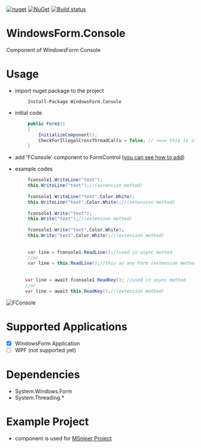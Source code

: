 [![nuget](https://img.shields.io/badge/Nuget-WindowsForm.Console-brightgreen.svg?maxAge=259200)](https://www.nuget.org/packages/WindowsForm.Console)
[![NuGet](https://img.shields.io/nuget/v/WindowsForm.Console.svg)](https://www.nuget.org/packages/WindowsForm.Console)
[![Build status](https://ci.appveyor.com/api/projects/status/enn19h5tkvhy2w95?svg=true)](https://ci.appveyor.com/project/msx752/windowsform-console)

# WindowsForm.Console
Component of WindowsForm Console

# Usage
- import nuget package to the project

```
        Install-Package WindowsForm.Console
```
- initial code
```c#
        public Form1()
        {
            InitializeComponent();
            CheckForIllegalCrossThreadCalls = false; // <=== this is important for async access to thread
        }
```
- add 'FConsole' component to FormControl ([you can see how to add](https://stackoverflow.com/questions/2101171/how-to-add-user-control-in-the-toolbox-for-c-net-for-winforms-by-importing-the))

- example codes
```c#
        fconsole1.WriteLine("text");
        this.WriteLine("text");//(extension method)
        
        fconsole1.WriteLine("text",Color.White);
        this.WriteLine("text",Color.White);//(extension method)
        
        fconsole1.Write("text");
        this.Write("text");//(extension method)
        
        fconsole1.Write("text",Color.White);
        this.Write("text",Color.White);//(extension method)
        
        
        var line = fconsole1.ReadLine();//used in async method
        //or
        var line = this.ReadLine();//this as any Form (extension method)
        
       
       var line = await fconsole1.ReadKey(); //used in async method
       //or
       var line = await this.ReadKey();//(extension method)
```
![FConsole](https://raw.githubusercontent.com/msx752/WindowsForm.Console/master/example1.png)

# Supported Applications
- [x] WindowsForm Application
- [ ] WPF (not supported yet)

# Dependencies
- System.Windows.Form
- System.Threading.*

# Example Project
- component is used for [MSniper Project](https://github.com/msx752/MSniper)
